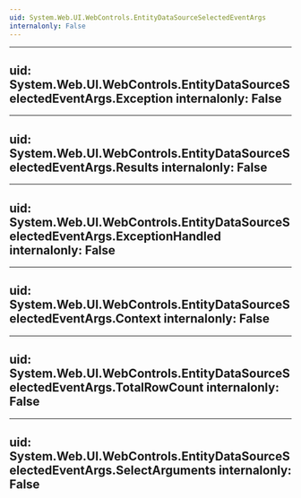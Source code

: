 ```yaml
---
uid: System.Web.UI.WebControls.EntityDataSourceSelectedEventArgs
internalonly: False
---
```


---
uid: System.Web.UI.WebControls.EntityDataSourceSelectedEventArgs.Exception
internalonly: False
---

---
uid: System.Web.UI.WebControls.EntityDataSourceSelectedEventArgs.Results
internalonly: False
---

---
uid: System.Web.UI.WebControls.EntityDataSourceSelectedEventArgs.ExceptionHandled
internalonly: False
---

---
uid: System.Web.UI.WebControls.EntityDataSourceSelectedEventArgs.Context
internalonly: False
---

---
uid: System.Web.UI.WebControls.EntityDataSourceSelectedEventArgs.TotalRowCount
internalonly: False
---

---
uid: System.Web.UI.WebControls.EntityDataSourceSelectedEventArgs.SelectArguments
internalonly: False
---
